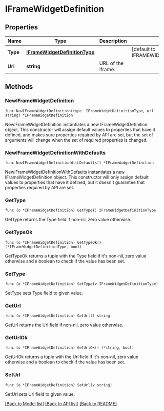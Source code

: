 # IFrameWidgetDefinition

## Properties

Name | Type | Description | Notes
---- | ---- | ----------- | ------
**Type** | [**IFrameWidgetDefinitionType**](IFrameWidgetDefinitionType.md) |  | [default to IFRAMEWIDGETDEFINITIONTYPE_IFRAME]
**Url** | **string** | URL of the iframe. | 

## Methods

### NewIFrameWidgetDefinition

`func NewIFrameWidgetDefinition(type_ IFrameWidgetDefinitionType, url string) *IFrameWidgetDefinition`

NewIFrameWidgetDefinition instantiates a new IFrameWidgetDefinition object.
This constructor will assign default values to properties that have it defined,
and makes sure properties required by API are set, but the set of arguments
will change when the set of required properties is changed.

### NewIFrameWidgetDefinitionWithDefaults

`func NewIFrameWidgetDefinitionWithDefaults() *IFrameWidgetDefinition`

NewIFrameWidgetDefinitionWithDefaults instantiates a new IFrameWidgetDefinition object.
This constructor will only assign default values to properties that have it defined,
but it doesn't guarantee that properties required by API are set.

### GetType

`func (o *IFrameWidgetDefinition) GetType() IFrameWidgetDefinitionType`

GetType returns the Type field if non-nil, zero value otherwise.

### GetTypeOk

`func (o *IFrameWidgetDefinition) GetTypeOk() (*IFrameWidgetDefinitionType, bool)`

GetTypeOk returns a tuple with the Type field if it's non-nil, zero value otherwise
and a boolean to check if the value has been set.

### SetType

`func (o *IFrameWidgetDefinition) SetType(v IFrameWidgetDefinitionType)`

SetType sets Type field to given value.


### GetUrl

`func (o *IFrameWidgetDefinition) GetUrl() string`

GetUrl returns the Url field if non-nil, zero value otherwise.

### GetUrlOk

`func (o *IFrameWidgetDefinition) GetUrlOk() (*string, bool)`

GetUrlOk returns a tuple with the Url field if it's non-nil, zero value otherwise
and a boolean to check if the value has been set.

### SetUrl

`func (o *IFrameWidgetDefinition) SetUrl(v string)`

SetUrl sets Url field to given value.



[[Back to Model list]](../README.md#documentation-for-models) [[Back to API list]](../README.md#documentation-for-api-endpoints) [[Back to README]](../README.md)


